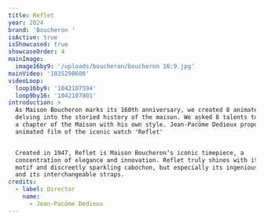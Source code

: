 ```yaml
---
title: Reflet
year: 2024
brand: 'Boucheron '
isActive: true
isShowcased: true
showcaseOrder: 4
mainImage:
  image16by9: '/uploads/boucheron/boucheron 16:9.jpg'
mainVideo: '1035298608'
videoLoop:
  loop16by9: '1042107594'
  loop9by16: '1042107801'
introduction: >
  As Maison Boucheron marks its 160th anniversary, we created 8 animated film
  delving into the storied history of the maison. We asked 8 talents to work on
  a chapter of the Maison with his own style. Jean-Pacôme Dedieux proposed a
  animated film of the iconic watch 'Reflet'


  Created in 1947, Reflet is Maison Boucheron’s iconic timepiece, a
  concentration of elegance and innovation. Reflet truly shines with its gadroon
  motif and discreetly sparkling cabochon, but especially its ingenious clasp
  and its interchangeable straps.
credits:
  - label: Director
    name:
      - Jean-Pacôme Dedieux
---
```



